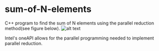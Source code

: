 # sum-of-N-elements
C++ program to find the sum of N elements using the parallel reduction method(see figure below). 
![alt text]([http://url/to/img.png](https://github.com/PeterH-Huang/sum-of-N-elements/blob/main/example%20figure.JPG))

Intel's oneAPI allows for the parallel programming needed to implement parallel reduction. 
